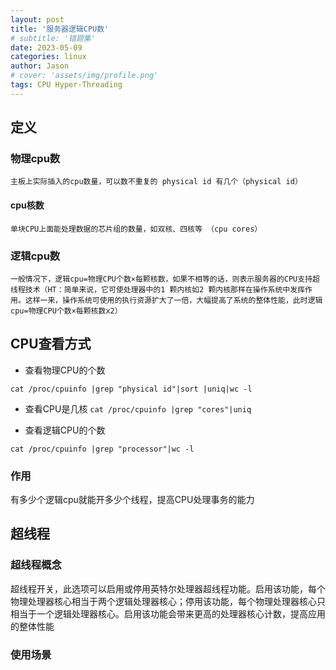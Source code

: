 ```yaml
---
layout: post
title: '服务器逻辑CPU数'
# subtitle: '错题集'
date: 2023-05-09
categories: linux
author: Jason
# cover: 'assets/img/profile.png'
tags: CPU Hyper-Threading
---
```


## 定义

### 物理cpu数

    主板上实际插入的cpu数量，可以数不重复的 physical id 有几个（physical id）

#### cpu核数

    单块CPU上面能处理数据的芯片组的数量，如双核、四核等 （cpu cores）

### 逻辑cpu数

    一般情况下，逻辑cpu=物理CPU个数×每颗核数，如果不相等的话，则表示服务器的CPU支持超线程技术（HT：简单来说，它可使处理器中的1 颗内核如2 颗内核那样在操作系统中发挥作用。这样一来，操作系统可使用的执行资源扩大了一倍，大幅提高了系统的整体性能，此时逻辑cpu=物理CPU个数×每颗核数x2）

## CPU查看方式

+ 查看物理CPU的个数

`cat /proc/cpuinfo |grep "physical id"|sort |uniq|wc -l`

+ 查看CPU是几核
`cat /proc/cpuinfo |grep "cores"|uniq`

+ 查看逻辑CPU的个数

`cat /proc/cpuinfo |grep "processor"|wc -l`

### 作用

有多少个逻辑cpu就能开多少个线程，提高CPU处理事务的能力

## 超线程

### 超线程概念

超线程开关，此选项可以启用或停用英特尔处理器超线程功能。启用该功能，每个物理处理器核心相当于两个逻辑处理器核心；停用该功能，每个物理处理器核心只相当于一个逻辑处理器核心。启用该功能会带来更高的处理器核心计数，提高应用的整体性能

### 使用场景
